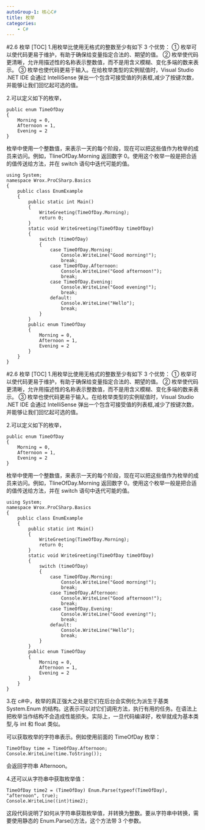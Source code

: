 ```yaml
---
autoGroup-1: 核心C#
title: 枚举
categories:
    - C#
---
```


#2.6 枚举
[TOC] 1.用枚举比使用无格式的整数至少有如下 3 个优势：
① 枚举可以使代码更易于维护，有助于确保给变量指定合法的、期望的值。
② 枚举使代码更清晰，允许用描述性的名称表示整数值，而不是用含义模糊、变化多端的数来表示。
③ 枚举也使代码更易于输入。在给枚举类型的实例赋值时，Visual Studio .NET IDE 会通过 IntelliSense 弹出一个包含可接受值的列表框,减少了按键次数，并能够让我们回忆起可选的值。

2.可以定义如下的枚举，

```
public enum TimeOfDay
{
    Morning = 0,
    Afternoon = 1,
    Evening = 2
}
```

枚举中使用一个整数值，来表示一天的每个阶段，现在可以把这些值作为枚举的成员来访问。例如，TlineOfDay.Morning 返回数字 0。使用这个枚举一般是把合适的值传送给方法，并在 switch 语句中迭代可能的值。

```
using System;
namespace Wrox.ProCSharp.Basics
{
    public class EnumExample
    {
        public static int Main()
        {
            WriteGreeting(TimeOfDay.Morning);
            return 0;
        }
        static void WriteGreeting(TimeOfDay timeOfDay)
        {
            switch (timeOfDay)
            {
                case TimeOfDay.Morning:
                    Console.WriteLine("Good morning!");
                    break;
                case TimeOfDay.Afternoon:
                    Console.WriteLine("Good afternoon!");
                    break;
                case TimeOfDay.Evening:
                    Console.WriteLine("Good evening!");
                    break;
                default:
                    Console.WriteLine("Hello");
                    break;
            }
        }
        public enum TimeOfDay
        {
            Morning = 0,
            Afternoon = 1,
            Evening = 2
        }
    }
}

```

#2.6 枚举
[TOC] 1.用枚举比使用无格式的整数至少有如下 3 个优势：
① 枚举可以使代码更易于维护，有助于确保给变量指定合法的、期望的值。
② 枚举使代码更清晰，允许用描述性的名称表示整数值，而不是用含义模糊、变化多端的数来表示。
③ 枚举也使代码更易于输入。在给枚举类型的实例赋值时，Visual Studio .NET IDE 会通过 IntelliSense 弹出一个包含可接受值的列表框,减少了按键次数，并能够让我们回忆起可选的值。

2.可以定义如下的枚举，

```
public enum TimeOfDay
{
    Morning = 0,
    Afternoon = 1,
    Evening = 2
}
```

枚举中使用一个整数值，来表示一天的每个阶段，现在可以把这些值作为枚举的成员来访问。例如，TlineOfDay.Morning 返回数字 0。使用这个枚举一般是把合适的值传送给方法，并在 switch 语句中迭代可能的值。

```
using System;
namespace Wrox.ProCSharp.Basics
{
    public class EnumExample
    {
        public static int Main()
        {
            WriteGreeting(TimeOfDay.Morning);
            return 0;
        }
        static void WriteGreeting(TimeOfDay timeOfDay)
        {
            switch (timeOfDay)
            {
                case TimeOfDay.Morning:
                    Console.WriteLine("Good morning!");
                    break;
                case TimeOfDay.Afternoon:
                    Console.WriteLine("Good afternoon!");
                    break;
                case TimeOfDay.Evening:
                    Console.WriteLine("Good evening!");
                    break;
                default:
                    Console.WriteLine("Hello");
                    break;
            }
        }
        public enum TimeOfDay
        {
            Morning = 0,
            Afternoon = 1,
            Evening = 2
        }
    }
}

```

3.在 c#中，枚举的真正强大之处是它们在后台会实例化为派生于基类 System.Enum 的结构。这表示可以对它们调用方法，执行有用的任务。在语法上把枚举当作结构不会造成性能损失。实际上，一旦代码编译好，枚举就成为基本类型,与 int 和 float 类似。

可以获取枚举的字符串表示。例如使用前面的 TimeOfDay 枚举：

```
TimeOfDay time = TimeOfDay.Afternoon;
Console.WriteLine(time.ToString());
```

会返回字符串 Afternoon。

4.还可以从字符串中获取枚举值：

```
TimeOfDay time2 = (TimeOfDay) Enum.Parse(typeof(TimeOfDay), "afternoon", true);
Console.WriteLine((int)time2);
```

这段代码说明了如何从字符串获取枚举值，并转换为整数。要从字符串中转换，需要使用静态的 Enum.Parse()方法，这个方法带 3 个参数。
